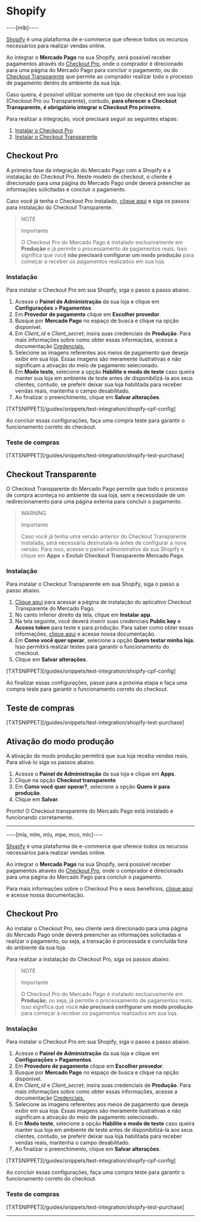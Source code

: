 # Shopify

----[mlb]----

[Shopify](https://www.shopify.com.br/) é uma plataforma de e-commerce que oferece todos os recursos necessários para realizar vendas online.

Ao integrar o **Mercado Pago** na sua Shopify, será possível receber pagamentos através do [Checkout Pro](https://www.mercadopago.com.br/developers/pt/guides/online-payments/checkout-pro/introduction), onde o comprador é direcionado para uma página do Mercado Pago para concluir o pagamento, ou do [Checkout Transparente](https://www.mercadopago.com.br/developers/pt/guides/online-payments/checkout-api/introduction) que permite ao comprador realizar todo o processo de pagamento dentro do ambiente da sua loja.

Caso queira, é possível utilizar somente um tipo de checkout em sua loja (Checkout Pro ou Transparente), contudo, **para oferecer o Checkout Transparente, é obrigatório integrar o Checkout Pro primeiro**.

Para realizar a integração, você precisará seguir as seguintes etapas:

1. [Instalar o Checkout Pro](#bookmark_checkout_pro)
2. [Instalar o Checkout Transparente](#bookmark_checkout_transparente)


## Checkout Pro

A primeira fase da integração do Mercado Pago com a Shopify é a instalação do Checkout Pro. Neste modelo de checkout, o cliente é direcionado para uma página do Mercado Pago onde deverá preencher as informações solicitadas e concluir o pagamento.

Caso você já tenha o Checkout Pro instalado, [clique aqui](#bookmark_checkout_transparente) e siga os passos para instalação do Checkout Transparente.

> NOTE
>
> Importante
>
> O Checkout Pro do Mercado Pago é instalado exclusivamente em **Produção** e já permite o processamento de pagamentos reais. Isso significa que você **não precisará configurar um modo produção** para começar a receber os pagamentos realizados em sua loja.

### Instalação

Para instalar o Checkout Pro em sua Shopify, siga o passo a passo abaixo.

1. Acesse o **Painel de Administração** da sua loja e clique em **Configurações > Pagamentos**.
2. Em **Provedor de pagamento** clique em **Escolher provedor**.
3. Busque por **Mercado Pago** no espaço de busca e clique na opção disponível.
4. Em _Client_id_ e _Client_secret_, insira suas credenciais de **Produção**. Para mais informações sobre como obter essas informações, acesse a documentação [Credenciais.](https://www.mercadopago.com.br/developers/pt/guides/resources/credentials)
5. Selecione as imagens referentes aos meios de pagamento que deseja exibir em sua loja. Essas imagens são meramente ilustrativas e não significam a ativação do meio de pagamento selecionado.
6. Em **Modo teste**, selecione a opção **Habilite o modo de teste** caso queira manter sua loja em ambiente de teste antes de disponibilizá-la aos seus clientes, contudo, se preferir deixar sua loja habilitada para receber vendas reais, mantenha o campo desabilitado.
7. Ao finalizar o preenchimento, clique em **Salvar alterações**.

[TXTSNIPPET][/guides/snippets/test-integration/shopify-cpf-config]

Ao concluir essas configurações, faça uma compra teste para garantir o funcionamento correto do checkout.

### Teste de compras

[TXTSNIPPET][/guides/snippets/test-integration/shopify-test-purchase]

## Checkout Transparente

O Checkout Transparente do Mercado Pago permite que todo o processo de compra aconteça no ambiente da sua loja, sem a necessidade de um redirecionamento para uma página externa para concluir o pagamento.

> WARNING
>
> Importante
>
> Caso você já tenha uma versão anterior do Checkout Transparente instalada, será necessário desinstalá-la antes de configurar a nova versão. Para isso, acesse o painel administrativo da sua Shopify e clique em **Apps > Excluir Checkout Transparente Mercado Pago**.

### Instalação

Para instalar o Checkout Transparente em sua Shopify, siga o passo a passo abaixo.

1. [Clique aqui](https://apps.shopify.com/checkout-transparente) para acessar a página de instalação do aplicativo Checkout Transparente do Mercado Pago.
2. No canto inferior direito da tela, clique em **Instalar app**.
3. Na tela seguinte, você deverá inserir suas credenciais **Public key** e **Access token** para teste e para produção. Para saber como obter essas informações, [clique aqui](https://www.mercadopago.com.br/developers/pt/guides/resources/credentials) e acesse nossa documentação.
4. Em **Como você quer operar**, selecione a opção **Quero testar minha loja**. Isso permitirá realizar testes para garantir o funcionamento do checkout.
5. Clique em **Salvar alterações**.

[TXTSNIPPET][/guides/snippets/test-integration/shopify-cpf-config]

Ao finalizar essas configurações, passe para a próxima etapa e faça uma compra teste para garantir o funcionamento correto do checkout.

## Teste de compras

[TXTSNIPPET][/guides/snippets/test-integration/shopify-test-purchase]

## Ativação do modo produção

A ativação do modo produção permitirá que sua loja receba vendas reais. Para ativá-lo siga os passos abaixo.

1. Acesse o **Painel de Administração** da sua loja e clique em **Apps**.
2. Clique na opção **Checkout transparente**.
3. Em **Como você quer operar?**, selecione a opção **Quero ir para produção**.
4. Clique em **Salvar**.

Pronto! O Checkout transparente do Mercado Pago está instalado e funcionando corretamente. 

------------

----[mla, mlm, mlu, mpe, mco, mlc]----

[Shopify](https://www.shopify.com.br/) é uma plataforma de e-commerce que oferece todos os recursos necessários para realizar vendas online.

Ao integrar o **Mercado Pago** na sua Shopify, será possível receber pagamentos através do [Checkout Pro](https://www.mercadopago.com.br/developers/pt/guides/online-payments/checkout-pro/introduction), onde o comprador é direcionado para uma página do Mercado Pago para concluir o pagamento.

Para mais informações sobre o Checkout Pro e seus benefícios, [clique aqui](https://www.mercadopago.com.br/developers/pt/guides/online-payments/checkout-pro/introduction) e acesse nossa documentação.

## Checkout Pro

Ao instalar o Checkout Pro, seu cliente será direcionado para uma página do Mercado Pago onde deverá preencher as informações solicitadas e realizar o pagamento, ou seja, a transação é processada e concluída fora do ambiente da sua loja.

Para realizar a instalação do Checkout Pro, siga os passos abaixo.

> NOTE
>
> Importante
>
> O Checkout Pro do Mercado Pago é instalado exclusivamente em **Produção**, ou seja, já permite o processamento de pagamentos reais. Isso significa que você **não precisará configurar um modo produção** para começar a receber os pagamentos realizados em sua loja.

### Instalação

Para instalar o Checkout Pro em sua Shopify, siga o passo a passo abaixo.

1. Acesse o **Painel de Administração** da sua loja e clique em **Configurações > Pagamentos**.
2. Em **Provedore de pagamento** clique em **Escolher provedor**.
3. Busque por **Mercado Pago** no espaço de busca e clique na opção disponível.
4. Em _Client_id_ e _Client_secret_, insira suas credenciais de **Produção**. Para mais informações sobre como obter essas informações, acesse a documentação [Credenciais.](https://www.mercadopago.com.br/developers/pt/guides/resources/credentials)
5. Selecione as imagens referentes aos meios de pagamento que deseja exibir em sua loja. Essas imagens são meramente ilustrativas e não significam a ativação do meio de pagamento selecionado.
6. Em **Modo teste**, selecione a opção **Habilite o modo de teste** caso queira manter sua loja em ambiente de teste antes de disponibilizá-la aos seus clientes, contudo, se preferir deixar sua loja habilitada para receber vendas reais, mantenha o campo desabilitado.
7. Ao finalizar o preenchimento, clique em **Salvar alterações**.

[TXTSNIPPET][/guides/snippets/test-integration/shopify-cpf-config]

Ao concluir essas configurações, faça uma compra teste para garantir o funcionamento correto do checkout.

### Teste de compras

[TXTSNIPPET][/guides/snippets/test-integration/shopify-test-purchase]

------------